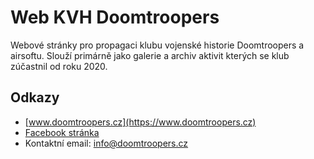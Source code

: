 # Web KVH Doomtroopers

Webové stránky pro propagaci klubu vojenské historie Doomtroopers a airsoftu. 
Slouží primárně jako galerie a archiv aktivit kterých se klub zúčastnil od roku 2020.

## Odkazy
- [www.doomtroopers.cz](https://www.doomtroopers.cz)
- [Facebook stránka](https://www.facebook.com/KvhAsDoomtroopers/)
- Kontaktní email: <info@doomtroopers.cz>